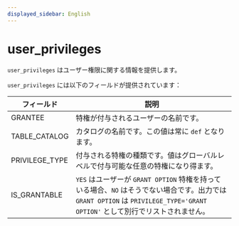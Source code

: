 ```yaml
---
displayed_sidebar: English
---
```


# user_privileges

`user_privileges` はユーザー権限に関する情報を提供します。

`user_privileges` には以下のフィールドが提供されています：

| **フィールド** | **説明**                                                      |
| -------------- | ------------------------------------------------------------ |
| GRANTEE        | 特権が付与されるユーザーの名前です。                          |
| TABLE_CATALOG  | カタログの名前です。この値は常に `def` となります。          |
| PRIVILEGE_TYPE | 付与される特権の種類です。値はグローバルレベルで付与可能な任意の特権になり得ます。 |
| IS_GRANTABLE   | `YES` はユーザーが `GRANT OPTION` 特権を持っている場合、`NO` はそうでない場合です。出力では `GRANT OPTION` は `PRIVILEGE_TYPE='GRANT OPTION'` として別行でリストされません。 |
